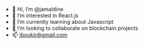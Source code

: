 - 👋 Hi, I’m @jamaldine
- 👀 I’m interested in React.js
- 🌱 I’m currently learning about Javascript
- 💞️ I’m looking to collaborate on blockchain projects
- 📫 jboukir@gmail.com

<!---
jamaldine/jamaldine is a ✨ special ✨ repository because its `README.md` (this file) appears on your GitHub profile.
You can click the Preview link to take a look at your changes.
--->
